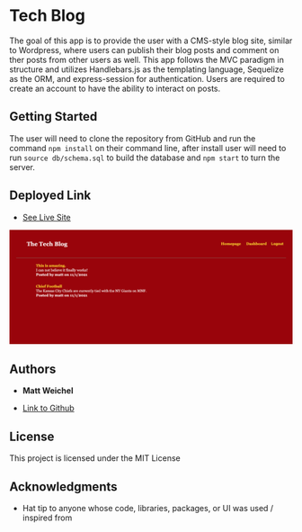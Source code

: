 # Tech Blog

The goal of this app is to provide the user with a CMS-style blog site, similar to Wordpress, where users can publish their blog posts and comment on ther posts from other users as well. This app follows the MVC paradigm in structure and utilizes Handlebars.js as the templating language, Sequelize as the ORM, and express-session for authentication. Users are required to create an account to have the ability to interact on posts.

## Getting Started

The user will need to clone the repository from GitHub and run the command `npm install` on their command line, after install user will need to run `source db/schema.sql` to build the database and `npm start` to turn the server.


## Deployed Link

* [See Live Site](https://stormy-crag-17205.herokuapp.com/)

<img src="assets/livesite.png">


## Authors

* **Matt Weichel** 

- [Link to Github](https://github.com/maweiche)

## License

This project is licensed under the MIT License 

## Acknowledgments

* Hat tip to anyone whose code, libraries, packages, or UI was used  / inspired from
